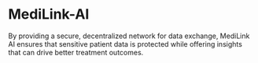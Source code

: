 # MediLink-AI
By providing a secure, decentralized network for data exchange, MediLink AI ensures that sensitive patient data is protected while offering insights that can drive better treatment outcomes.

